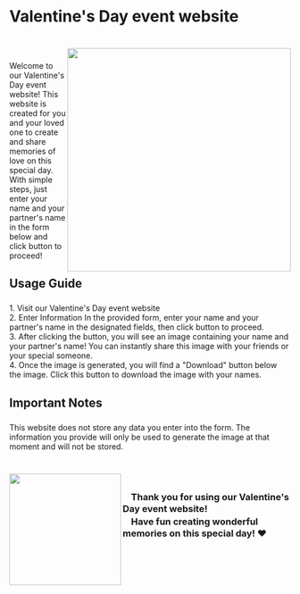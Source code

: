 <h1 align="left">Valentine's Day event website</h1>

###

<br clear="both">

<img align="right" height="400" src="https://i.imgur.com/PDOTMaA.png"  />

###

<p align="left">Welcome to our Valentine's Day event website! This website is created for you and your loved one to create and share memories of love on this special day. With simple steps, just enter your name and your partner's name in the form below and click button to proceed!</p>

###

<h2 align="left">Usage Guide</h2>

###

<p align="left">1. Visit our Valentine's Day event website <br>2. Enter Information In the provided form, enter your name and your partner's name in the designated fields, then click button to proceed.<br>3. After clicking the button, you will see an image containing your name and your partner's name! You can instantly share this image with your friends or your special someone.<br>4. Once the image is generated, you will find a "Download" button below the image. Click this button to download the image with your names.</p>

###

<h2 align="left">Important Notes</h2>

###

<p align="left">This website does not store any data you enter into the form. The information you provide will only be used to generate the image at that moment and will not be stored.</p>

###

<br clear="both">

<img align="left" height="200" src="https://www.icegif.com/wp-content/uploads/valentines-icegif.gif"  />

###

<h2 align="left"></h2>

###

<h3 align="left">ㅤThank you for using our Valentine's Day event website!<br>ㅤHave fun creating wonderful memories on this special day! ❤️</h3>

###